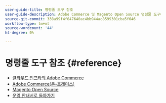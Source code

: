 ```yaml
---
user-guide-title: 명령줄 도구 참조
user-guide-description: Adobe Commerce 및 Magento Open Source 명령줄 도구에 사용할 수 있는 모든 명령, 인수 및 옵션에 대해 알아봅니다.
source-git-commit: 338a99f4f047640ac4bb944ac8599301cba5f646
workflow-type: tm+mt
source-wordcount: '44'
ht-degree: 0%

---
```



# 명령줄 도구 참조 {#reference}

- [클라우드 인프라의 Adobe Commerce](commerce.md)
- [Adobe Commerce(온-프레미스)](commerce-on-premises.md)
- [Magento Open Source](magento-open-source.md)
- [운영 안내서로 돌아가기](https://experienceleague.adobe.com/docs/commerce-operations/operational-guides/home.html)
